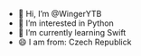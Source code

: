 - 👋 Hi, I’m @WingerYTB
- 👀 I’m interested in Python
- 🌱 I’m currently learning Swift
- 😄 I am from: Czech Republick

<!---
WingerYTB/WingerYTB is a ✨ special ✨ repository because its `README.md` (this file) appears on your GitHub profile.
You can click the Preview link to take a look at your changes.
--->
